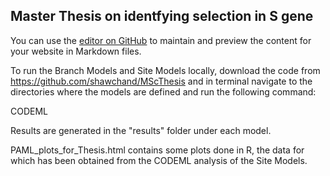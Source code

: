 ## Master Thesis on identfying selection in S gene

You can use the [editor on GitHub](https://github.com/shawchand/shawchand.github.io/edit/main/README.md) to maintain and preview the content for your website in Markdown files.

To run the Branch Models and Site Models locally, download the code from <link rel="canonical" href="/SARS-CoV-2-RBD_MAP_clinical_Abs/" /> https://github.com/shawchand/MScThesis and in terminal navigate to the directories where the models are defined and run the following command:

CODEML

Results are generated in the "results" folder under each model.


PAML_plots_for_Thesis.html contains some plots done in R, the data for which has been obtained from the CODEML analysis of the Site Models.

